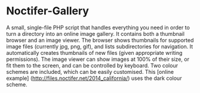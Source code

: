 # Noctifer-Gallery
A small, single-file PHP script that handles everything you need in order to turn a directory into an online image gallery. It contains both a thumbnail browser and an image viewer. The browser shows thumbnails for supported image files (currently jpg, png, gif), and lists subdirectories for navigation. It automatically creates thumbnails of new files (given appropriate writing permissions). The image viewer can show images at 100% of their size, or fit them to the screen, and can be controlled by keyboard. Two colour schemes are included, which can be easily customised. This [online example] (http://files.noctifer.net/2014_california/) uses the dark colour scheme.
